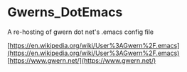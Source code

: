 # Gwerns_DotEmacs
A re-hosting of gwern dot net's .emacs config file

[https://en.wikipedia.org/wiki/User%3AGwern%2F.emacs](https://en.wikipedia.org/wiki/User%3AGwern%2F.emacs)
[https://www.gwern.net/](https://www.gwern.net/)
